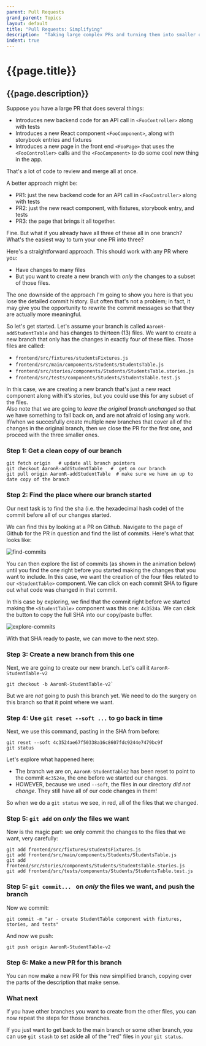 ```yaml
---
parent: Pull Requests
grand_parent: Topics
layout: default
title: "Pull Requests: Simplifying"
description:  "Taking large complex PRs and turning them into smaller ones"
indent: true
---
```


# {{page.title}}

## {{page.description}}

Suppose you have a large PR that does several things:
* Introduces new backend code for an API call in `<FooController>` along with tests
* Introduces a new React component `<FooComponent>`, along with storybook entries and fixtures
* Introduces a new page in the front end `<FooPage>` that uses the `<FooController>` calls and the `<FooComponent>` to do some cool new thing in the app.

That's a lot of code to review and merge all at once. 

A better approach might be:
* PR1: just the new backend code for an API call in `<FooController>` along with tests
* PR2: just the new react component, with fixtures, storybook entry, and tests
* PR3: the page that brings it all together.

Fine. But what if you already have all three of these all in one branch? What's the easiest way to turn your one PR into three?

Here's a straightforward approach.  This should work with any PR where you:
* Have changes to many files
* But you want to create a new branch with *only* the changes to a subset of those files.

The one downside of the approach I'm going to show you here is that you lose the detailed commit history.  But often that's not a problem; in fact, it may give you the opportunity to rewrite the commit messages
so that they are actually more meaningful.  

So let's get started.  Let's assume your branch is called `AaronR-addStudentTable` and has changes to thirteen (13) files.   We want to create a new branch that only has the changes in exactly four of these files.
Those files are called:
* `frontend/src/fixtures/studentsFixtures.js`
* `frontend/src/main/components/Students/StudentsTable.js`
* `frontend/src/stories/components/Students/StudentsTable.stories.js`
* `frontend/src/tests/components/Students/StudentsTable.test.js`

In this case, we are creating a new branch that's just a new react component along with it's stories, but you could use this for any subset of the files.  
Also note that we are going to *leave the original branch unchanged* so that we have something to fall back on, and are not afraid of losing any work.  If/when we succesfully create
multiple new branches that cover all of the changes in the original branch, then we close the PR for the first one, and proceed with the three smaller ones.

### Step 1: Get a clean copy of our branch

```
git fetch origin   # update all branch pointers
git checkout AaronR-addStudentTable   #  get on our branch
git pull origin AaronR-addStudentTable  # make sure we have an up to date copy of the branch
```

### Step 2: Find the place where our branch started

Our next task is to find the sha (i.e. the hexadecimal hash code) of the commit before all of our changes started.

We can find this by looking at a PR on Github.  Navigate to the page of Github for the PR in question and find
the list of commits.  Here's what that looks like:

![find-commits](https://github.com/ucsb-cs156/ucsb-cs156.github.io/assets/1119017/76a02835-b611-4e8a-890c-e6d748f96896)

You can then explore the list of commits (as shown in the animation below) until you find the one right before you started making the changes that you want to include.
In this case, we want the creation of the four files related to our `<StudentTable>` component.   We can click on each commit SHA to
figure out what code was changed in that commit.

In this case by exploring, we find that the commit right before we started making the `<StudentTable>` component was this one: `4c3524a`. We can click the button
to copy the full SHA into our copy/paste buffer.

![explore-commits](https://github.com/ucsb-cs156/ucsb-cs156.github.io/assets/1119017/607f099e-3835-468e-a837-a22ee2cfc6ec)

With that SHA ready to paste, we can move to the next step.

### Step 3: Create a new branch from this one

Next, we are going to create our new branch.  Let's call it `AaronR-StudentTable-v2`

```
git checkout -b AaronR-StudentTable-v2`
```

But we are *not* going to push this branch yet.  We need to do the surgery on this branch so that it point where we want.

### Step 4: Use `git reset --soft ...` to go back in time

Next, we use this command, pasting in the SHA from before:

```
git reset --soft 4c3524ae67f50338a16c8607fdc9244e7479bc9f
git status
```

Let's explore what happened here:
* The branch we are on, `AaronR-StudentTable2` has been reset to point to the commit `4c3524a`, the one before we started our changes.
* HOWEVER, because we used `--soft`, the files in our directory *did not change*. They still have all of our code changes in them!

So when we do a `git status` we see, in red, all of the files that we changed.

### Step 5: `git add` on *only* the files we want

Now is the magic part: we only commit the changes to the files that we want, very carefully:

```
git add frontend/src/fixtures/studentsFixtures.js
git add frontend/src/main/components/Students/StudentsTable.js
git add frontend/src/stories/components/Students/StudentsTable.stories.js
git add frontend/src/tests/components/Students/StudentsTable.test.js
```

### Step 5: `git commit... ` on *only* the files we want, and push the branch

Now we commit:

```
git commit -m "ar - create StudentTable component with fixtures, stories, and tests"
```

And now we push:

```
git push origin AaronR-StudentTable-v2
```

### Step 6: Make a new PR for this branch

You can now make a new PR for this new simplified branch, copying over the parts of the description that make sense.

### What next

If you have other branches you want to create from the other files, you can now repeat the steps for those branches.

If you just want to get back to the main branch or some other branch, you can use `git stash` to set aside all of the "red" files in your `git status`.







